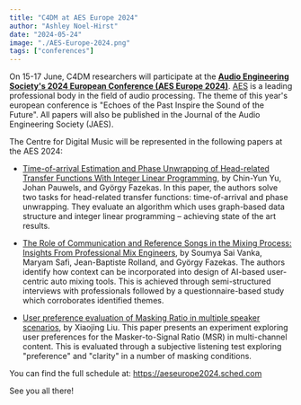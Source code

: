```yaml
---
title: "C4DM at AES Europe 2024"
author: "Ashley Noel-Hirst"
date: "2024-05-24"
image: "./AES-Europe-2024.png"
tags: ["conferences"]
---
```


On 15-17 June, C4DM researchers will participate at the <b>[Audio Engineering Society's 2024 European Conference (AES Europe 2024)](https://aes2.org/events-calendar/aes-europe-2024/)</b>. [AES](https://aes2.org) is a leading professional body in the field of audio processing. The theme of this year's european conference is "Echoes of the Past Inspire the Sound of the Future". All papers will also be published in the Journal of the Audio Engineering Society (JAES). 

The Centre for Digital Music will be represented in the following papers at the AES 2024:

* [Time-of-arrival Estimation and Phase Unwrapping of Head-related Transfer Functions With Integer Linear Programming](https://arxiv.org/abs/2405.06804), by Chin-Yun Yu, Johan Pauwels, and György Fazekas. In this paper, the authors solve two tasks for head-related transfer functions: time-of-arrival and phase unwrapping. They evaluate an algorithm which uses graph-based data structure and integer linear programming – achieving state of the art results. 
<!-- * regarding phase unwrapping, they are the first work that perform phase unwrapping in all directions and frequencies at once. -->

* [The Role of Communication and Reference Songs in the Mixing Process: Insights From Professional Mix Engineers](https://www.aes.org/e-lib/browse.cfm?elib=22374), by Soumya Sai Vanka, Maryam Safi, Jean-Baptiste Rolland, and György Fazekas. The authors identify how context can be incorporated into design of AI-based user-centric auto mixing tools. This is achieved through semi-structured interviews with professionals followed by a questionnaire-based study which corroborates identified themes. 
<!-- * With a thorough exploration of these themes, they identify key materials enabling understanding of vision for the mix and how it becomes part of mixing engineer's workflow.  -->

* [User preference evaluation of Masking Ratio in multiple speaker scenarios](https://aeseurope2024.sched.com/event/1dQrO/user-preference-evaluation-of-masking-ratio-in-multiple-speaker-scenarios), by Xiaojing Liu. This paper presents an experiment exploring user preferences for the Masker-to-Signal Ratio (MSR) in multi-channel content. This is evaluated through a subjective listening test exploring "preference" and "clarity" in a number of masking conditions. 

You can find the full schedule at: https://aeseurope2024.sched.com

See you all there!
